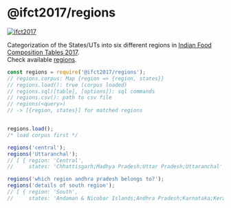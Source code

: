 # @ifct2017/regions

[![ifct2017](http://ninindia.org/images/ifct_2017.png)](https://www.npmjs.com/package/ifct2017)

Categorization of the States/UTs into six different regions in [Indian Food Composition Tables 2017].<br>
Check available [regions].

```javascript
const regions = require('@ifct2017/regions');
// regions.corpus: Map {region => {region, states}}
// regions.load(): true (corpus loaded)
// regions.sql([table], [options]): sql commands
// regions.csv(): path to csv file
// regions(<query>)
// -> [{region, states}] for matched regions


regions.load();
/* load corpus first */

regions('central');
regions('Uttaranchal');
// [ { region: 'Central',
//     states: 'Chhattisgarh;Madhya Pradesh;Uttar Pradesh;Uttaranchal' } ]

regions('which region andhra pradesh belongs to?');
regions('details of south region');
// [ { region: 'South',
//     states: 'Andaman & Nicobar Islands;Andhra Pradesh;Karnataka;Kerala;Lakshadweep;Pondicherry;Telangana;Tamil Nadu' } ]
```


[Indian Food Composition Tables 2017]: http://ifct2017.com/
[regions]: https://github.com/ifct2017/regions/blob/master/index.csv
